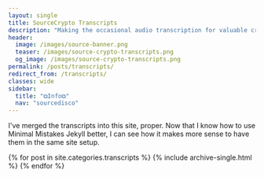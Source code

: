 ```yaml
---
layout: single
title: SourceCrypto Transcripts
description: "Making the occasional audio transcription for valuable crypto content."
header:
  image: /images/source-banner.png
  teaser: /images/source-crypto-transcripts.png
  og_image: /images/source-crypto-transcripts.png
permalink: /posts/transcripts/
redirect_from: /transcripts/
classes: wide
sidebar:
  title: "⧉Info⧉"
  nav: "sourcedisco"
---
```


I've merged the transcripts into this site, proper. Now that I know how to use Minimal Mistakes Jekyll better, I can see how it makes more sense to have them in the same site setup.

{% for post in site.categories.transcripts %}
  {% include archive-single.html %}
{% endfor %}
